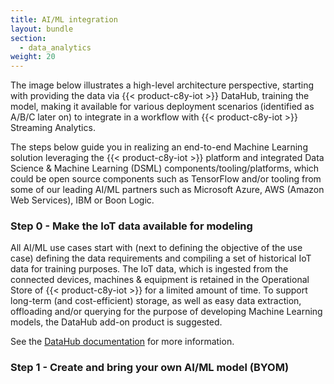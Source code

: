 ```yaml
---
title: AI/ML integration
layout: bundle
section:
  - data_analytics
weight: 20
---
```


The image below illustrates a high-level architecture perspective, starting with providing the data via {{< product-c8y-iot >}} DataHub, training the model, making it available for various deployment scenarios (identified as A/B/C later on) to integrate in a workflow with {{< product-c8y-iot >}} Streaming Analytics.

The steps below guide you in realizing an end-to-end Machine Learning solution leveraging the {{< product-c8y-iot >}} platform and integrated Data Science & Machine Learning (DSML) components/tooling/platforms, which could be open source components such as TensorFlow and/or tooling from some of our leading AI/ML partners such as Microsoft Azure, AWS (Amazon Web Services), IBM or Boon Logic.


### Step 0 - Make the IoT data available for modeling

All AI/ML use cases start with (next to defining the objective of the use case) defining the data requirements and compiling a set of historical IoT data for training purposes. The IoT data, which is ingested from the connected devices, machines & equipment is retained in the Operational Store of {{< product-c8y-iot >}} for a limited amount of time. To support long-term (and cost-efficient) storage, as well as easy data extraction, offloading and/or querying for the purpose of developing Machine Learning models, the DataHub add-on product is suggested.

See the [DataHub documentation](/datahub/) for more information.


### Step 1 - Create and bring your own AI/ML model (BYOM)
